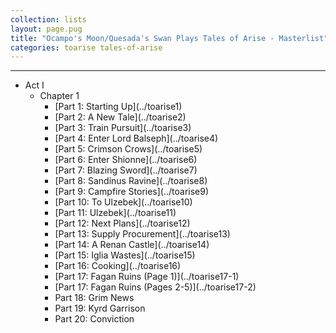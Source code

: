 ```yaml
---
collection: lists
layout: page.pug
title: "Ocampo's Moon/Quesada's Swan Plays Tales of Arise - Masterlist"
categories: toarise tales-of-arise
---
```


---
<ul class="section-wrapper">
	<li><span class="section-no">Act I</span>
		<ul>
			<li><span class="section-no">Chapter 1</span>
				<ul class="masterlink-wrapper">
					<li>[Part 1: Starting Up](../toarise1)</li>
					<li>[Part 2: A New Tale](../toarise2)</li>
					<li>[Part 3: Train Pursuit](../toarise3)</li>
					<li>[Part 4: Enter Lord Balseph](../toarise4)</li>
					<li>[Part 5: Crimson Crows](../toarise5)</li>
					<li>[Part 6: Enter Shionne](../toarise6)</li>
					<li>[Part 7: Blazing Sword](../toarise7)</li>
					<li>[Part 8: Sandinus Ravine](../toarise8)</li>
					<li>[Part 9: Campfire Stories](../toarise9)</li>
					<li>[Part 10: To Ulzebek](../toarise10)</li>
					<li>[Part 11: Ulzebek](../toarise11)</li>
					<li>[Part 12: Next Plans](../toarise12)</li>
					<li>[Part 13: Supply Procurement](../toarise13)</li>
					<li>[Part 14: A Renan Castle](../toarise14)</li>
					<li>[Part 15: Iglia Wastes](../toarise15)</li>
					<li>[Part 16: Cooking](../toarise16)</li>
					<li>[Part 17: Fagan Ruins (Page 1)](../toarise17-1)</li>
					<li>[Part 17: Fagan Ruins (Pages 2-5)](../toarise17-2)</li>
					<li>Part 18: Grim News</li>
					<li>Part 19: Kyrd Garrison</li>
					<li>Part 20: Conviction</li>
					<!--<li>Part 21: Forging From Scratch</li>
					<li>Part 22: The Plan</li>
					<li>Part 23: Taking Down Balseph</li>
					<li>Part 24: Glanymede Castle</li>-->
				</ul>
			</li>
			<!--<li><span class="section-no">Chapter 2</span>
			</li>-->
			<!--<li><span class="section-no">Chapter 3</span>
			</li>-->
			<!--<li><span class="section-no">Chapter 4</span>
			</li>-->
			<!--<li><span class="section-no">Chapter 5</span>
			</li>-->
		</ul>
	</li>
	<!--<li><span class="section-no">Act II</span>
	</li>-->
</ul>